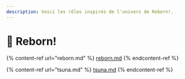 ```yaml
---
description: Voici les rôles inspirés de l'univers de Reborn!.
---
```


# 👶 Reborn!

{% content-ref url="reborn.md" %}
[reborn.md](reborn.md)
{% endcontent-ref %}

{% content-ref url="tsuna.md" %}
[tsuna.md](tsuna.md)
{% endcontent-ref %}
